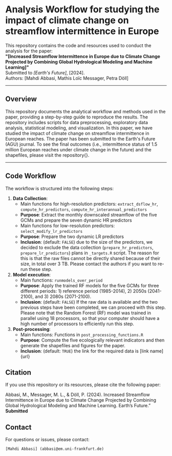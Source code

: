 # Analysis Workflow for studying the impact of climate change on streamflow intermittence in Europe

This repository contains the code and resources used to conduct the analysis for the paper:  
**"[Increased Streamflow Intermittence in Europe due to Climate Change Projected by Combining Global Hydrological Modeling and Machine Learning]"**  
Submitted to *[Earth's Future]*, [2024].  
Authors: [Mahdi Abbasi, Mathis Loïc Messager, Petra Döll]

---

## **Overview**
This repository documents the analytical workflow and methods used in the paper, providing a step-by-step guide to reproduce the results. The repository includes scripts for data preprocessing, exploratory data analysis, statistical modeling, and visualization. In this paper, we have studied the impact of climate change on streamflow intermittence in European reaches. The paper has been submitted to the Earth's Future (AGU) journal. 
To see the final outcomes (i.e., intermittence status of 1.5 million European reaches under climate change in the future) and the shapefiles, please visit the repository{}.

---
## **Code Workflow**

The workflow is structured into the following steps:

1. **Data Collection**:
    - Main functions for high-resolution predictors: `extract_dsflow_hr`, `compute_hr_predictors`, `compute_hr_interannual_predictors`
    - **Purpose**: Extract the monthly downscaled streamflow of the five GCMs and prepare the seven dynamic HR predictors
    - Main functions for low-resolution predictors: `select_modify_lr_predictors`
    - **Purpose**: Prepare the two dynamic LR predictors
    - **Inclusion**: (default: `FALSE`) due to the size of the predictors, we decided to exclude the data collection (`prepare_hr_predictors`, `prepare_lr_predictors`) plans in `_targets.R` script. The reason for this is that the raw files cannot be directly shared because of their size, in total over 3 TB. Please contact the authors if you want to re-run these step.
2. **Model execution**:    
    - Main functions: `runmodels_over_period`
    - **Purpose**: Apply the trained RF models for the five GCMs for three different periods: 1) reference period (1985-2014), 2) 2050s (2041-2100), and 3) 2080s (2071-2100).
    - **Inclusion**: (default: `FALSE`) If the raw data is available and the two previous steps have been completed, we can proceed with this step. Please note that the Random Forest (RF) model was trained in parallel using 18 processors, so that your computer should have a high number of processors to efficiently run this step.
2. **Post-processing**:  
    - Main functions: Functions in `post_processing_functions.R`
    - **Purpose**: Compute the five ecologically relevant indicators and then generate the shapefiles and figures for the paper.
    - **Inclusion**: (default: `TRUE`) the link for the required data is [link name] {url}



## **Citation**
If you use this repository or its resources, please cite the following paper:

Abbasi, M., Messager, M. L., & Döll, P. (2024). Increased Streamflow Intermittence in Europe due to Climate Change Projected by Combining Global Hydrological Modeling and Machine Learning. Earth’s Future.” **Submitted**

## **Contact**
For questions or issues, please contact:

    [Mahdi Abbasi] (abbasi@em.uni-frankfurt.de)

